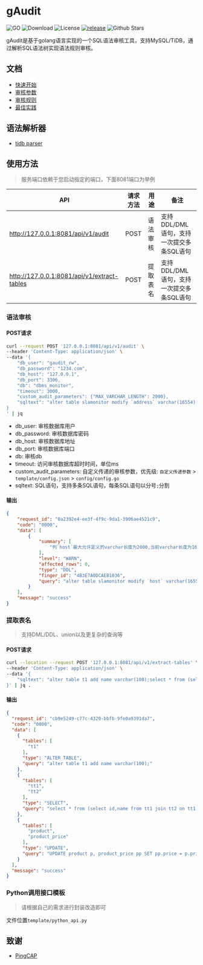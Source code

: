 
# gAudit
![GO](https://img.shields.io/badge/go-1.21.8-brightgreen.svg?style=flat-square)
![Download](https://img.shields.io/github/downloads/lazzyfu/gAudit/total?style=flat-square)
![License](https://img.shields.io/github/license/lazzyfu/gAudit?style=flat-square)
[![release](https://img.shields.io/github/v/release/lazzyfu/gAudit.svg)](https://github.com/lazzyfu/gAudit/releases)
<img alt="Github Stars" src="https://img.shields.io/github/stars/lazzyfu/gAudit?logo=github">

gAudit是基于golang语言实现的一个SQL语法审核工具，支持MySQL/TiDB，通过解析SQL语法树实现语法规则审核。

## 文档
- [快速开始](docs/start.md)
- [审核参数](docs/parameters.md)
- [审核规则](docs/rules.md)
- [最佳实践](docs/practice.md)

## 语法解析器
* [tidb parser](https://github.com/pingcap/tidb/tree/master/parser)


## 使用方法
> 服务端口依赖于您启动指定的端口，下面8081端口为举例

| API                                         | 请求方法 | 用途     | 备注                                     |
| ------------------------------------------- | -------- | -------- | ---------------------------------------- |
| http://127.0.0.1:8081/api/v1/audit          | POST     | 语法审核 | 支持DDL/DML语句，支持一次提交多条SQL语句 |
| http://127.0.0.1:8081/api/v1/extract-tables | POST     | 提取表名 | 支持DDL/DML语句，支持一次提交多条SQL语句 |

### 语法审核
#### POST请求
```bash
curl --request POST '127.0.0.1:8081/api/v1/audit' \
--header 'Content-Type: application/json' \
--data '{
    "db_user": "gaudit_rw",
    "db_password": "1234.com",
    "db_host": "127.0.0.1",
    "db_port": 3306,
    "db": "dbms_monitor",
    "timeout": 3000,
    "custom_audit_parameters": {"MAX_VARCHAR_LENGTH": 2000},
    "sqltext": "alter table slamonitor modify `address` varchar(16554) NOT NULL DEFAULT '\'''\'' COMMENT '\''主机'\''"
}
' | jq
```
* db_user: 审核数据库用户
* db_password: 审核数据库密码
* db_host: 审核数据库地址
* db_port: 审核数据库端口
* db: 审核db
* timeout: 访问审核数据库超时时间，单位ms
* custom_audit_parameters: 自定义传递的审核参数，优先级: `自定义传递参数` > `template/config.json` > `config/config.go`
* sqltext: SQL语句，支持多条SQL语句，每条SQL语句以分号`;`分割


#### 输出
```json
{
    "request_id": "0a2392e4-ee3f-4f9c-9da1-3906ae4521c9",
    "code": "0000",
    "data": [
        {
            "summary": [
                "列`host`最大允许定义的varchar长度为2000,当前varchar长度为16554[表`slamonitor`]"
            ],
            "level": "WARN",
            "affected_rows": 0,
            "type": "DDL",
            "finger_id": "4B3E7A0DCAE81036",
            "query": "alter table slamonitor modify `host` varchar(16554) NOT NULL DEFAULT '' COMMENT '主机'"
        }
    ],
    "message": "success"
}
```

### 提取表名
> 支持DML/DDL、union以及更复杂的查询等

#### POST请求
```bash
curl --location --request POST '127.0.0.1:8081/api/v1/extract-tables' \
--header 'Content-Type: application/json' \
--data '{
    "sqltext": "alter table t1 add name varchar(100);select * from (select id,name from tt1 join tt2 on tt1.id=tt2.id where tt1.id > 100) as xx;UPDATE product p, product_price pp SET pp.price = p.price * 0.8 WHERE p.productid= pp.productId;"
}' | jq .
```

#### 输出
```json
{
  "request_id": "cb9e5249-c77c-4320-bbfb-9fe0a9391da7",
  "code": "0000",
  "data": [
    {
      "tables": [
        "t1"
      ],
      "type": "ALTER TABLE",
      "query": "alter table t1 add name varchar(100);"
    },
    {
      "tables": [
        "tt1",
        "tt2"
      ],
      "type": "SELECT",
      "query": "select * from (select id,name from tt1 join tt2 on tt1.id=tt2.id where tt1.id > 100) as xx;"
    },
    {
      "tables": [
        "product",
        "product_price"
      ],
      "type": "UPDATE",
      "query": "UPDATE product p, product_price pp SET pp.price = p.price * 0.8 WHERE p.productid= pp.productId;"
    }
  ],
  "message": "success"
}
```

### Python调用接口模板
> 请根据自己的需求进行封装改造即可

文件位置`template/python_api.py`


## 致谢
- [PingCAP](https://github.com/pingcap/tidb/tree/master/parser)
